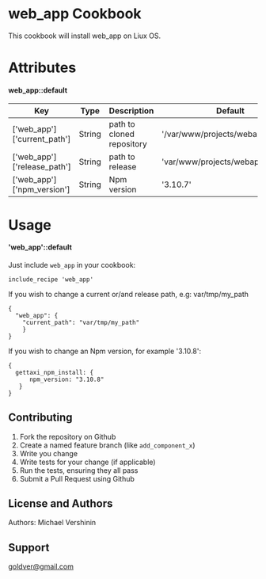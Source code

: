 
web_app Cookbook
========================

This cookbook will install web_app on Liux OS.

Attributes
==================
#### web_app::default

| Key | Type | Description | Default |
| --- | ---- | ----------- | ------- |
| ['web_app']['current_path'] | String | path to cloned repository | '/var/www/projects/webapp/current' |
| ['web_app']['release_path'] | String | path to release | 'var/www/projects/webapp/release' |
| ['web_app']['npm_version'] | String | Npm version | '3.10.7' |

Usage
==================
#### 'web_app'::default

Just include `web_app` in your cookbook:

    include_recipe 'web_app'

If you wish to change a current or/and release path, e.g: var/tmp/my_path

	{
	  "web_app": {
		"current_path": "var/tmp/my_path"
		}    
	}
	
If you wish to change an Npm version, for example '3.10.8':

	{
      gettaxi_npm_install: {
          npm_version: "3.10.8"
       }   
	}
	
Contributing
------------
1. Fork the repository on Github
2. Create a named feature branch (like `add_component_x`)
3. Write you change
4. Write tests for your change (if applicable)
5. Run the tests, ensuring they all pass
6. Submit a Pull Request using Github

License and Authors
-------------------
Authors: Michael Vershinin

Support
-------------------
goldver@gmail.com


